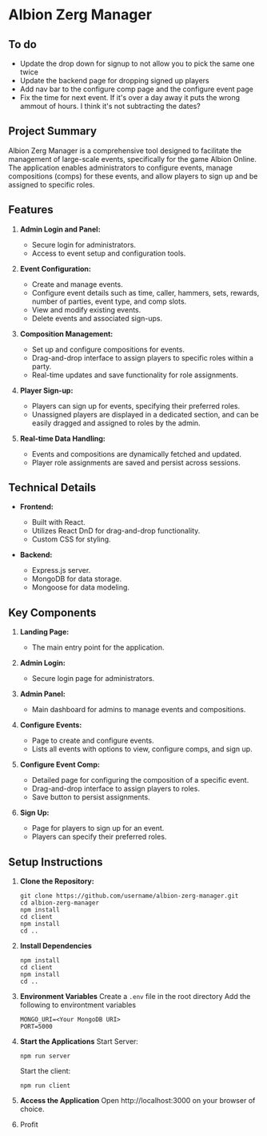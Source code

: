 # Albion Zerg Manager

## To do

- Update the drop down for signup to not allow you to pick the same one twice
- Update the backend page for dropping signed up players
- Add nav bar to the configure comp page and the configure event page
- Fix the time for next event. If it's over a day away it puts the wrong ammout of hours. I think it's not subtracting the dates?



## Project Summary


Albion Zerg Manager is a comprehensive tool designed to facilitate the management of large-scale events, specifically for the game Albion Online. The application enables administrators to configure events, manage compositions (comps) for these events, and allow players to sign up and be assigned to specific roles.

## Features

1. **Admin Login and Panel:**
   - Secure login for administrators.
   - Access to event setup and configuration tools.

2. **Event Configuration:**
   - Create and manage events.
   - Configure event details such as time, caller, hammers, sets, rewards, number of parties, event type, and comp slots.
   - View and modify existing events.
   - Delete events and associated sign-ups.

3. **Composition Management:**
   - Set up and configure compositions for events.
   - Drag-and-drop interface to assign players to specific roles within a party.
   - Real-time updates and save functionality for role assignments.

4. **Player Sign-up:**
   - Players can sign up for events, specifying their preferred roles.
   - Unassigned players are displayed in a dedicated section, and can be easily dragged and assigned to roles by the admin.

5. **Real-time Data Handling:**
   - Events and compositions are dynamically fetched and updated.
   - Player role assignments are saved and persist across sessions.

## Technical Details

- **Frontend:**
  - Built with React.
  - Utilizes React DnD for drag-and-drop functionality.
  - Custom CSS for styling.

- **Backend:**
  - Express.js server.
  - MongoDB for data storage.
  - Mongoose for data modeling.

## Key Components

1. **Landing Page:**
   - The main entry point for the application.

2. **Admin Login:**
   - Secure login page for administrators.

3. **Admin Panel:**
   - Main dashboard for admins to manage events and compositions.

4. **Configure Events:**
   - Page to create and configure events.
   - Lists all events with options to view, configure comps, and sign up.

5. **Configure Event Comp:**
   - Detailed page for configuring the composition of a specific event.
   - Drag-and-drop interface to assign players to roles.
   - Save button to persist assignments.

6. **Sign Up:**
   - Page for players to sign up for an event.
   - Players can specify their preferred roles.

## Setup Instructions

1. **Clone the Repository:**
    ```
    git clone https://github.com/username/albion-zerg-manager.git
    cd albion-zerg-manager
    npm install
    cd client
    npm install
    cd ..
    ```
2. **Install Dependencies**
    ```
    npm install
    cd client
    npm install
    cd ..
    ```


3. **Environment Variables**
    Create a `.env` file in the root directory
    Add the following to environtment variables
    ```
    MONGO_URI=<Your MongoDB URI>
    PORT=5000
    ```
4. **Start the Applications**
    Start Server:
    ```
    npm run server
    ```
    Start the client:
    ```
    npm run client
    ```
5. **Access the Application**
    Open http://localhost:3000 on your browser of choice.

6. Profit





